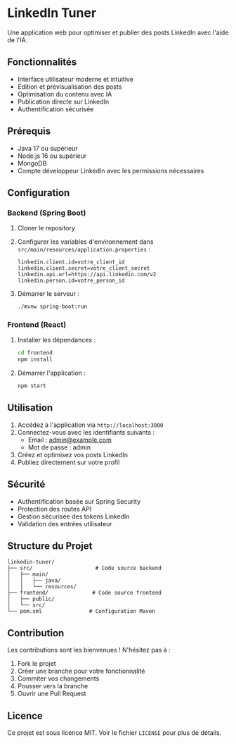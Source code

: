 # LinkedIn Tuner

Une application web pour optimiser et publier des posts LinkedIn avec l'aide de l'IA.

## Fonctionnalités

- Interface utilisateur moderne et intuitive
- Édition et prévisualisation des posts
- Optimisation du contenu avec IA
- Publication directe sur LinkedIn
- Authentification sécurisée

## Prérequis

- Java 17 ou supérieur
- Node.js 16 ou supérieur
- MongoDB
- Compte développeur LinkedIn avec les permissions nécessaires

## Configuration

### Backend (Spring Boot)

1. Cloner le repository
2. Configurer les variables d'environnement dans `src/main/resources/application.properties` :
   ```properties
   linkedin.client.id=votre_client_id
   linkedin.client.secret=votre_client_secret
   linkedin.api.url=https://api.linkedin.com/v2
   linkedin.person.id=votre_person_id
   ```

3. Démarrer le serveur :
   ```bash
   ./mvnw spring-boot:run
   ```

### Frontend (React)

1. Installer les dépendances :
   ```bash
   cd frontend
   npm install
   ```

2. Démarrer l'application :
   ```bash
   npm start
   ```

## Utilisation

1. Accédez à l'application via `http://localhost:3000`
2. Connectez-vous avec les identifiants suivants :
   - Email : admin@example.com
   - Mot de passe : admin
3. Créez et optimisez vos posts LinkedIn
4. Publiez directement sur votre profil

## Sécurité

- Authentification basée sur Spring Security
- Protection des routes API
- Gestion sécurisée des tokens LinkedIn
- Validation des entrées utilisateur

## Structure du Projet

```
linkedin-tuner/
├── src/                    # Code source backend
│   ├── main/
│   │   ├── java/
│   │   └── resources/
├── frontend/              # Code source frontend
│   ├── public/
│   └── src/
└── pom.xml               # Configuration Maven
```

## Contribution

Les contributions sont les bienvenues ! N'hésitez pas à :
1. Fork le projet
2. Créer une branche pour votre fonctionnalité
3. Commiter vos changements
4. Pousser vers la branche
5. Ouvrir une Pull Request

## Licence

Ce projet est sous licence MIT. Voir le fichier `LICENSE` pour plus de détails. 